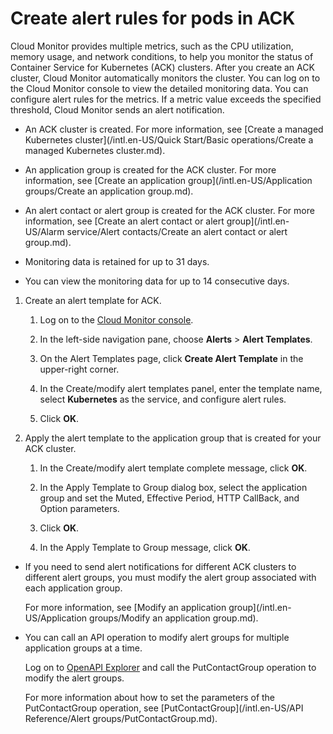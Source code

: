 # Create alert rules for pods in ACK

Cloud Monitor provides multiple metrics, such as the CPU utilization, memory usage, and network conditions, to help you monitor the status of Container Service for Kubernetes \(ACK\) clusters. After you create an ACK cluster, Cloud Monitor automatically monitors the cluster. You can log on to the Cloud Monitor console to view the detailed monitoring data. You can configure alert rules for the metrics. If a metric value exceeds the specified threshold, Cloud Monitor sends an alert notification.

-   An ACK cluster is created. For more information, see [Create a managed Kubernetes cluster](/intl.en-US/Quick Start/Basic operations/Create a managed Kubernetes cluster.md).
-   An application group is created for the ACK cluster. For more information, see [Create an application group](/intl.en-US/Application groups/Create an application group.md).
-   An alert contact or alert group is created for the ACK cluster. For more information, see [Create an alert contact or alert group](/intl.en-US/Alarm service/Alert contacts/Create an alert contact or alert group.md).

-   Monitoring data is retained for up to 31 days.
-   You can view the monitoring data for up to 14 consecutive days.

1.  Create an alert template for ACK.

    1.  Log on to the [Cloud Monitor console](https://cms-intl.console.aliyun.com).

    2.  In the left-side navigation pane, choose **Alerts** \> **Alert Templates**.

    3.  On the Alert Templates page, click **Create Alert Template** in the upper-right corner.

    4.  In the Create/modify alert templates panel, enter the template name, select **Kubernetes** as the service, and configure alert rules.

    5.  Click **OK**.

2.  Apply the alert template to the application group that is created for your ACK cluster.

    1.  In the Create/modify alert template complete message, click **OK**.

    2.  In the Apply Template to Group dialog box, select the application group and set the Muted, Effective Period, HTTP CallBack, and Option parameters.

    3.  Click **OK**.

    4.  In the Apply Template to Group message, click **OK**.


-   If you need to send alert notifications for different ACK clusters to different alert groups, you must modify the alert group associated with each application group.

    For more information, see [Modify an application group](/intl.en-US/Application groups/Modify an application group.md).

-   You can call an API operation to modify alert groups for multiple application groups at a time.

    Log on to [OpenAPI Explorer](https://api.aliyun.com) and call the PutContactGroup operation to modify the alert groups.

    For more information about how to set the parameters of the PutContactGroup operation, see [PutContactGroup](/intl.en-US/API Reference/Alert groups/PutContactGroup.md).


